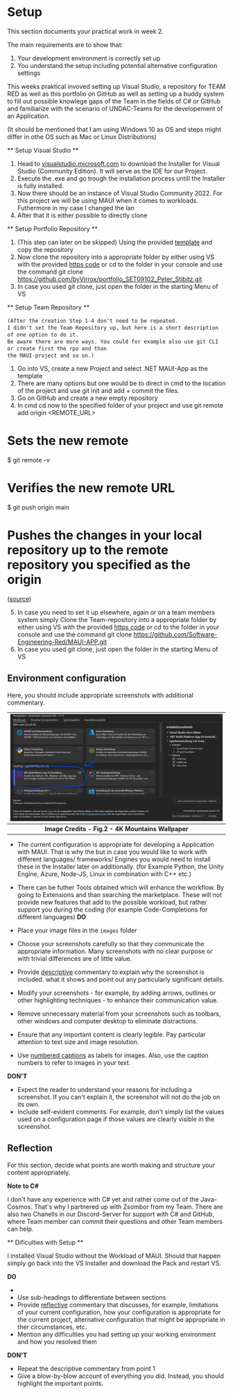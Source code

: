 # Setup

This section documents your practical work in week 2.

The main requirements are to show that:

1. Your development environment is correctly set up
2. You understand the setup including potential alternative configuration settings

This weeks praktical invoved setting up Visual Studio, a repository for TEAM RED
as well as this portfolio on GitHub as well as setting up a buddy system to
fill out possible knowlege gaps of the Team in the fields of C# or GitHub and familiarize 
with the scenario of UNDAC-Teams for the developement of an Application. 

(It should be mentioned that I am using Windows 10 as OS and steps might differ
in othe OS such as Mac or Linux Distributions)
 
 ** Setup Visual Studio **

 1. Head to [visualstudio.microsoft.com](https://visualstudio.microsoft.com/free-developer-offers/)
    to download the Installer for Visual Studio (Community Edition). It will serve as the IDE for our Project.
 2. Execute the .exe and go trough the installation process untill the Installer is 
    fully installed. 
 3. Now there should be an instance of Visual Studio Community 2022. For this project 
    we will be using MAUI when it comes to workloads. Futhermore in my case I changed 
    the lan
 4. After that it is either possible to directly clone 

** Setup Portfolio Repository ** 

  1. (This step can later on be skipped) Using the provided [template](https://github.com/edinburgh-napier/SET09102_portfolio/tree/main) 
     and copy the repository 
  2. Now clone the repository into a appropriate folder by either using VS with the provided 
     [https code](https://github.com/byVirrox/portfolio_SET09102_Peter_Stibitz.git) or cd to the folder in your console and use the command git clone 
     https://github.com/byVirrox/portfolio_SET09102_Peter_Stibitz.git 
  3. In case you used git clone, just open the folder in the starting Menu of VS

** Setup Team Repository ** 

    (After the creation Step 1-4 don't need to be repeated.
    I didn't set the Team Repository up, but here is a short description of one option to do it.
    Be aware there are more ways. You could for example also use git CLI or create first the rpo and than
    the MAUI-project and so on.)
   1. Go into VS, create a new Project and select .NET MAUI-App as the template
   2. There are many options but one would be to direct in cmd to
      the location of the project and use git init and add + commit the files.
   3. Go on GitHub and create a new empty repository
   4. In cmd cd now to the specified folder of your project and use 
    git remote add origin <REMOTE_URL>
# Sets the new remote
$ git remote -v
# Verifies the new remote URL
$ git push origin main
# Pushes the changes in your local repository up to the remote repository you specified as the origin

([source](https://docs.github.com/en/migrations/importing-source-code/using-the-command-line-to-import-source-code/adding-locally-hosted-code-to-github))
    
  5. In case you need to set it up elsewhere, again or on a team members system simply 
     Clone the Team-repository into a appropriate folder by either using VS with the provided 
     [https code](https://github.com/Software-Engineering-Red/MAUI-APP.git) or cd to the folder in your console and use the command 
     git clone https://github.com/Software-Engineering-Red/MAUI-APP.git
  6. In case you used git clone, just open the folder in the starting Menu of VS




## Environment configuration

Here, you should include appropriate screenshots with additional commentary. 


| ![Screenshot1.png](https://github.com/byVirrox/portfolio_SET09102_Peter_Stibitz/blob/main/images/Screenshot1.png) |
|:--:|
| <b>Image Credits - Fig.2 - 4K Mountains Wallpaper</b>|

* The current configuration is appropriate for developing a Application with MAUI.
  That is why the 
  but in case you would like to work with different languages/ frameworks/ Engines 
  you would need to install these in the Installer later on additionally. 
  (for Example Python, the Unity Engine, Azure, Node-JS, Linux in combination with C++ etc.) 



* There can be futher Tools obtained which will enhance the workflow. By going to Extensions
  and than searching the marketplace. These will not provide new features that add to
  the possible workload, but rather support you during the coding (for example Code-Completions
  for different languages)
**DO**

* Place your image files in the `images` folder
* Choose your screenshots carefully so that they communicate the appropriate information.
  Many screenshots with no clear purpose or with trivial differences are of little value.
* Provide <ins>descriptive</ins> commentary to explain why the screenshot is included. 
  what it shows and point out any particularly significant details.
* Modify your screenshots - for example, by adding arrows, outlines or other highlighting 
  techniques - to enhance their communication value.
* Remove unnecessary material from your screenshots such as toolbars, other windows and 
  computer desktop to eliminate distractions.
* Ensure that any important content is clearly legible. Pay particular attention to text
  size and image resolution.
* Use [numbered captions](https://towardsdev.com/3-ways-to-add-a-caption-to-an-image-using-markdown-f2ca30562be6) 
  as labels for images. Also, use the caption numbers to refer to images in your text.

**DON'T**

* Expect the reader to understand your reasons for including a screenshot. If you can't
  explain it, the screenshot will not do the job on its own.
* Include self-evident comments. For example, don't simply list the values used on a
  configuration page if those values are clearly visible in the screenshot.

## Reflection

For this section, decide what points are worth making and structure your content 
appropriately.


**Note to C#**

I don't have any experience with C# yet and rather come out of the Java-Cosmos.
That's why I partnered up with Zsombor from my Team. There are also two Chanells in our 
Discord-Server for support with C# and GitHub, where Team member can commit their 
questions and other Team members can help. 

** Dificulties with Setup **

I installed Visual Studio without the Workload of MAUI. Should that happen simply go back 
into the VS Installer and download the Pack and restart VS.


**DO**


* 
* Use sub-headings to differentiate between sections
* Provide <ins>reflective</ins> commentary that discusses, for example, limitations of
  your current configuration, how your configuration is appropriate for the current 
  project, alternative configuration that might be appropriate in ther circumstances, 
  etc.
* Mention any difficulties you had setting up your working environment and how you 
  resolved them

**DON'T**

* Repeat the descriptive commentary from point 1
* Give a blow-by-blow account of everything you did. Instead, you should highlight 
  the important points.
